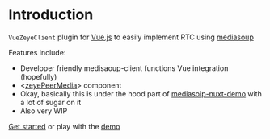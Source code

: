 # Introduction

`VueZeyeClient` plugin for [Vue.js](http://vuejs.org) to easily implement RTC using [mediasoup](https://github.com/versatica/mediasoup)

Features include:

- Developer friendly medisaoup-client functions Vue integration (hopefully)
- <[zeyePeerMedia](./zeyePeerMedia)> component
- Okay, basically this is under the hood part of [mediasoip-nuxt-demo](https://github.com/stasoft91/mediasoup-nuxt-demo) with a lot of sugar on it
- Also very WIP

[Get started](./started) or play with the [demo](https://github.com/stasoft91/vue-zeye-client/tree/dev/demo)